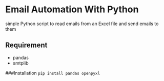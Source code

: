 # Email Automation With Python
simple Python script to read emails from an Excel file and send emails to them

## Requirement
- pandas
- smtplib
  
###Installation
`
pip install pandas openpyxl
`
